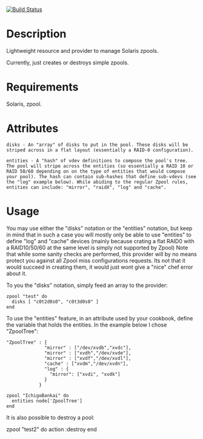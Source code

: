[![Build Status](https://secure.travis-ci.org/marthag8/zpool.png)](http://travis-ci.org/marthag8/zpool)

Description
===========

Lightweight resource and provider to manage Solaris zpools. 

Currently, just creates or destroys simple zpools.


Requirements
============

Solaris, zpool.

Attributes
==========

    disks - An "array" of disks to put in the pool. These disks will be striped across in a flat layout (essentially a RAID-0 configuration).

    entities - A "hash" of vdev definitions to compose the pool's tree. The pool will stripe across the entities (so essentially a RAID 10 or RAID 50/60 depending on on the type of entities that would compose your pool). The hash can contain sub-hashes that define sub-vdevs (see the "log" example below). While abiding to the regular Zpool rules, entities can include: "mirror", "raidX", "log" and "cache".

Usage
=====
You may use either the "disks" notation or the "entities" notation, but keep in mind that in such a case you will mostly only be able to use "entities" to define "log" and "cache" devices (mainly because crating a flat RAID0 with a RAID10/50/60 at the same level is simply not supported by Zpool)
Note that while some sanity checks are performed, this provider will by no means protect you against all Zpool miss configurations requests. Its not that it would succeed in creating them, it would just wont give a "nice" chef error about it.

To you the "disks" notation, simply feed an array to the provider:

    zpool "test" do
      disks [ "c0t2d0s0", "c0t3d0s0" ]
    end
  
To use the "entities" feature, in an attribute used by your cookbook, define the variable that holds the entities. In the example below I chose "ZpoolTree":

	"ZpoolTree" : {
                  "mirror" : ["/dev/xvdb","xvdc"],
                  "mirror" : ["xvdh","/dev/xvde"],
                  "mirror" : ["xvdf","/dev/xvdl"],
                  "cache" : ["xvdm","/dev/xvdn"],
                  "log" : {
                    "mirror": ["xvdi", "xvdk"]
                  }
                }

	zpool "IchigoBankai" do
      entities node['ZpoolTree']
    end


It is also possible to destroy a pool:

  zpool "test2" do
    action :destroy
  end
